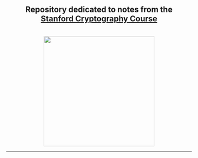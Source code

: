 <h2 align="center">Repository dedicated to notes from the<a href="https://www.coursera.org/learn/crypto" target ="_blank" ><br> Stanford Cryptography Course </a><br>
</h2>
  <br>
<div align="center">
  <img src="https://identity.stanford.edu/wp-content/uploads/sites/3/2020/07/stanford-university-stacked.png" width="300">
</div>

----------------------------
